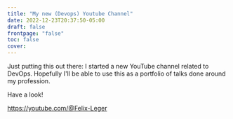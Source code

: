 ```yaml
---
title: "My new (Devops) Youtube Channel"
date: 2022-12-23T20:37:50-05:00
draft: false
frontpage: "false"
toc: false
cover:
---
```


Just putting this out there: I started a new YouTube channel related to
DevOps. Hopefully I'll be able to use this as a portfolio of talks done
around my profession.

Have a look!

https://youtube.com/@Felix-Leger
